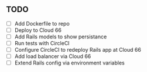 
## TODO

* [ ] Add Dockerfile to repo
* [ ] Deploy to Cloud 66
* [ ] Add Rails models to show persistance
* [ ] Run tests with CircleCI
* [ ] Configure CircleCI to redeploy Rails app at Cloud 66
* [ ] Add load balancer via Cloud 66
* [ ] Extend Rails config via environment variables
